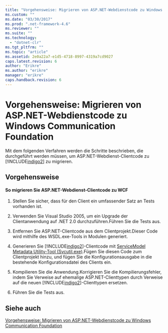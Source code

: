 ```yaml
---
title: "Vorgehensweise: Migrieren von ASP.NET-Webdienstcode zu Windows Communication Foundation | Microsoft Docs"
ms.custom: ""
ms.date: "03/30/2017"
ms.prod: ".net-framework-4.6"
ms.reviewer: ""
ms.suite: ""
ms.technology: 
  - "dotnet-clr"
ms.tgt_pltfrm: ""
ms.topic: "article"
ms.assetid: 2e0a22a7-e1d5-4718-8997-4319a7cd9027
caps.latest.revision: 6
author: "Erikre"
ms.author: "erikre"
manager: "erikre"
caps.handback.revision: 6
---
```

# Vorgehensweise: Migrieren von ASP.NET-Webdienstcode zu Windows Communication Foundation
Mit dem folgenden Verfahren werden die Schritte beschrieben, die durchgeführt werden müssen, um ASP.NET\-Webdienst\-Clientcode zu [!INCLUDE[indigo2](../../../../includes/indigo2-md.md)] zu migrieren.  
  
## Vorgehensweise  
  
#### So migrieren Sie ASP.NET\-Webdienst\-Clientcode zu WCF  
  
1.  Stellen Sie sicher, dass für den Client ein umfassender Satz an Tests vorhanden ist.  
  
2.  Verwenden Sie Visual Studio 2005, um ein Upgrade der Clientanwendung auf .NET 2.0 durchzuführen.Führen Sie die Tests aus.  
  
3.  Entfernen Sie ASP.NET\-Clientcode aus dem Clientprojekt.Dieser Code wird mithilfe des WSDL.exe\-Tools in Modulen generiert.  
  
4.  Generieren Sie [!INCLUDE[indigo2](../../../../includes/indigo2-md.md)]\-Clientcode mit [ServiceModel Metadata Utility\-Tool \(Svcutil.exe\)](../../../../docs/framework/wcf/servicemodel-metadata-utility-tool-svcutil-exe.md).Fügen Sie diesen Code zum Clientprojekt hinzu, und fügen Sie die Konfigurationsausgabe in die bestehende Konfigurationsdatei des Clients ein.  
  
5.  Kompilieren Sie die Anwendung.Korrigieren Sie die Kompilierungsfehler, indem Sie Verweise auf ehemalige ASP.NET\-Clienttypen durch Verweise auf die neuen [!INCLUDE[indigo2](../../../../includes/indigo2-md.md)]\-Clienttypen ersetzen.  
  
6.  Führen Sie die Tests aus.  
  
## Siehe auch  
 [Vorgehensweise: Migrieren von ASP.NET\-Webdienstcode zu Windows Communication Foundation](../../../../docs/framework/wcf/feature-details/migrate-asp-net-web-service-to-wcf.md)